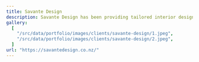 ```yaml
---
title: Savante Design
description: Savante Design has been providing tailored interior design advice and solutions since 2000 in the Auckland, Northland, Coromandel, Bay of Plenty, Hawkes Bay and Taupo regions. Achieving a balanced, functional and aesthetically pleasing space is key to Savante Design's approach. Vast or small, vibrant or subtle, homely or minimalist no two jobs are the same. The space you occupy should and can be testament to your own originality and desires with a little help.
gallery:
  [
    "/src/data/portfolio/images/clients/savante-design/1.jpeg",
    "/src/data/portfolio/images/clients/savante-design/2.jpeg",
  ]
url: "https://savantedesign.co.nz/"
---
```

